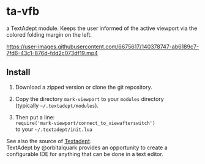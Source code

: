 # ta-vfb
a TextAdept module. Keeps the user informed of the active viewport via the
colored folding margin on the left.

https://user-images.githubusercontent.com/6675617/140378747-ab6189c7-7fd6-43c1-876d-fdd2c073df19.mp4


## Install

  1. Download a zipped version or clone the git repository.
  
  1. Copy the directory `mark-viewport` to your `modules` directory    
    (typically `~/.textadept/modules`).
    
  1. Then put a line:     
     `require('mark-viewport/connect_to_viewafterswitch')`    
     to your `~/.textadept/init.lua`

See also the source of [Textadept](https://github.com/orbitalquark/textadept).    
TextAdept by @orbitalquark provides an opportunity to create a configurable IDE
for anything that can be done in a text editor.
